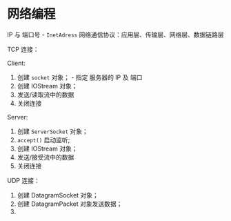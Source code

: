 # 网络编程

IP 与 端口号 - `InetAdress`
网络通信协议：应用层、传输层、网络层、数据链路层

TCP 连接：

Client:

1. 创建 `socket` 对象； - 指定 服务器的 IP 及 端口
1. 创建 IOStream 对象；
1. 发送/读取流中的数据
1. 关闭连接

Server:

1. 创建 `ServerSocket` 对象；
1. `accept()` 启动监听;
1. 创建 IOStream 对象；
1. 发送/接受流中的数据
1. 关闭连接
 
UDP 连接：

1. 创建 DatagramSocket 对象；
1. 创建 DatagramPacket 对象发送数据；
1. 